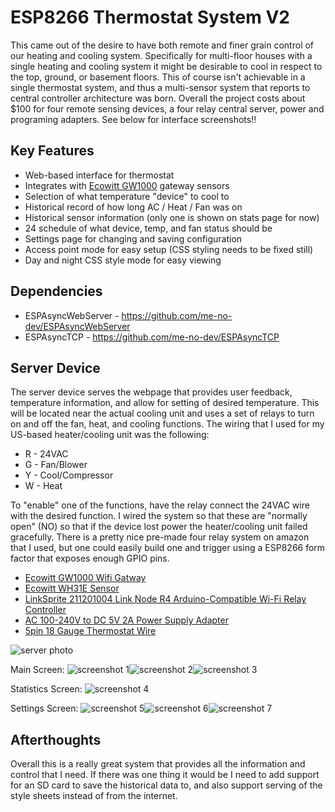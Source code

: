 
# ESP8266 Thermostat System V2

This came out of the desire to have both remote and finer grain control of our heating and cooling system.
Specifically for multi-floor houses with a single heating and cooling system it might be desirable to cool in respect to the top, ground, or basement floors.
This of course isn't achievable in a single thermostat system, and thus a multi-sensor system that reports to central controller architecture was born.
Overall the project costs about $100 for four remote sensing devices, a four relay central server, power and programing adapters.
See below for interface screenshots!!


## Key Features

* Web-based interface for thermostat
* Integrates with [Ecowitt GW1000](https://www.ecowitt.com/shop/goodsDetail/16) gateway sensors
* Selection of what temperature "device" to cool to
* Historical record of how long AC / Heat / Fan was on
* Historical sensor information (only one is shown on stats page for now)
* 24 schedule of what device, temp, and fan status should be
* Settings page for changing and saving configuration
* Access point mode for easy setup (CSS styling needs to be fixed still)
* Day and night CSS style mode for easy viewing


## Dependencies

* ESPAsyncWebServer - https://github.com/me-no-dev/ESPAsyncWebServer
* ESPAsyncTCP - https://github.com/me-no-dev/ESPAsyncTCP



## Server Device

The server device serves the webpage that provides user feedback, temperature information, and allow for setting of desired temperature.
This will be located near the actual cooling unit and uses a set of relays to turn on and off the fan, heat, and cooling functions.
The wiring that I used for my US-based heater/cooling unit was the following:

* R - 24VAC
* G - Fan/Blower
* Y - Cool/Compressor
* W - Heat

To "enable" one of the functions, have the relay connect the 24VAC wire with the desired function.
I wired the system so that these are "normally open" (NO) so that if the device lost power the heater/cooling unit failed gracefully.
There is a pretty nice pre-made four relay system on amazon that I used, but one could easily build one and trigger using a ESP8266 form factor that exposes enough GPIO pins.

* [Ecowitt GW1000 Wifi Gatway](https://www.amazon.com/ECOWITT-Weather-Temperature-Humidity-Pressure/dp/B082LZTY1H)
* [Ecowitt WH31E Sensor](https://www.amazon.com/Ambient-Weather-Sensor-WS-3000-Station/dp/B01MG4HW8C/)
* [LinkSprite 211201004 Link Node R4 Arduino-Compatible Wi-Fi Relay Controller](https://www.amazon.com/dp/product/B088BHFVQK/)
* [AC 100-240V to DC 5V 2A Power Supply Adapter](https://www.amazon.com/dp/product/B082D97W98/)
* [5pin 18 Gauge Thermostat Wire](https://www.amazon.com/dp/product/B0069F4HHC/)


![server photo](docs/JPEG_20190702_220502.jpg)

Main Screen:
![screenshot 1](docs/Screenshot_20210305-202728.jpg)![screenshot 2](docs/Screenshot_20210305-202735.jpg)![screenshot 3](docs/Screenshot_20210305-202740.jpg)


Statistics Screen:
![screenshot 4](docs/Screenshot_20210305-202654.jpg)


Settings Screen:
![screenshot 5](docs/Screenshot_20210305-202759.jpg)![screenshot 6](docs/Screenshot_20210305-202818.jpg)![screenshot 7](docs/Screenshot_20210305-202823.jpg)



## Afterthoughts 

Overall this is a really great system that provides all the information and control that I need.
If there was one thing it would be I need to add support for an SD card to save the historical data to,
and also support serving of the style sheets instead of from the internet.

